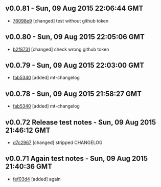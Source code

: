 v0.0.81 - Sun, 09 Aug 2015 22:06:44 GMT
---------------------------------------

- [76098e9](../../commit/76098e9) [changed] test without github token



v0.0.80 - Sun, 09 Aug 2015 22:05:06 GMT
---------------------------------------

- [b2f8731](../../commit/b2f8731) [changed] check wrong github token



v0.0.79 - Sun, 09 Aug 2015 22:03:00 GMT
---------------------------------------

- [fab5340](../../commit/fab5340) [added] mt-changelog



v0.0.78 - Sun, 09 Aug 2015 21:58:27 GMT
---------------------------------------

- [fab5340](../../commit/fab5340) [added] mt-changelog



v0.0.72 Release test notes - Sun, 09 Aug 2015 21:46:12 GMT
----------------------------------------------------------

- [d7c2967](../../commit/d7c2967) [changed] stripped CHANGELOG


v0.0.71 Again test notes - Sun, 09 Aug 2015 21:40:36 GMT
--------------------------------------------------------

- [fef03d4](../../commit/fef03d4) [added] again
